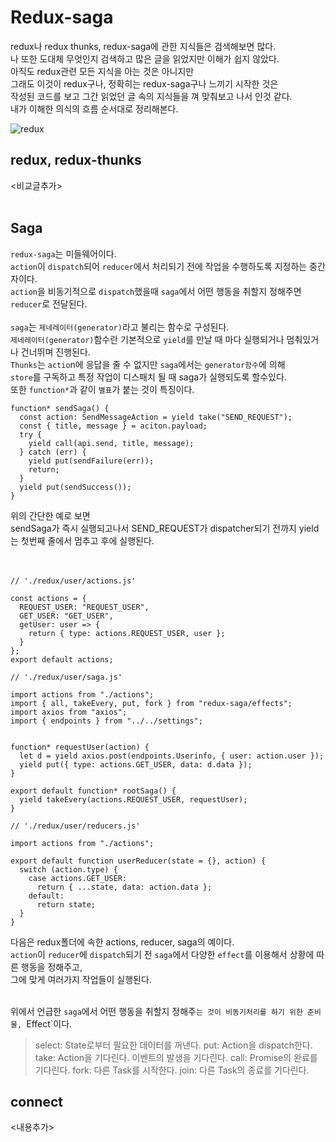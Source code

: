 # Redux-saga

redux나 redux thunks, redux-saga에 관한 지식들은 검색해보면 많다.<br>
나 또한 도대체 무엇인지 검색하고 많은 글을 읽었지만 이해가 쉽지 않았다.<br>
아직도 redux관련 모든 지식을 아는 것은 아니지만<br>
그래도 이것이 redux구나, 정확히는 redux-saga구나 느끼기 시작한 것은<br>
작성된 코드를 보고 그간 읽었던 글 속의 지식들을 껴 맞춰보고 나서 인것 같다.<br>
내가 이해한 의식의 흐름 순서대로 정리해본다.<br>

![redux](https://github.com/WonjeongPark/whatIThink/blob/master/IMG/redux.png?raw=true)

## redux, redux-thunks
<비교글추가><br><br>


## Saga
`redux-saga`는 미들웨어이다.<br>
`action`이 `dispatch`되어 `reducer`에서 처리되기 전에 작업을 수행하도록 지정하는 중간자이다.<br>
`action`을 비동기적으로 `dispatch`했을때 `saga`에서 어떤 행동을 취할지 정해주면 `reducer`로 전달된다.<br><br>
`saga`는 `제네레이터(generator)`라고 불리는 함수로 구성된다.<br>
`제네레이터(generator)`함수란 기본적으로 `yield`를 만날 때 마다 실행되거나 멈춰있거나 건너뛰며 진행된다.<br>
`Thunks`는 `actio`n에 응답을 줄 수 없지만 `saga`에서는 `generator함수`에 의해<br>
`store`를 구독하고 특정 작업이 디스패치 될 때 saga가 실행되도록 할수있다.<br>
또한 `function*`과 같이 `별표`가 붙는 것이 특징이다.<br>
```
function* sendSaga() {
  const action: SendMessageAction = yield take("SEND_REQUEST");
  const { title, message } = aciton.payload;
  try {
    yield call(api.send, title, message);
  } catch (err) {
    yield put(sendFailure(err));
    return;
  }
  yield put(sendSuccess());
}
```
위의 간단한 예로 보면<br>
sendSaga가 즉시 실행되고나서 SEND_REQUEST가 dispatcher되기 전까지 yield는 첫번째 줄에서 멈추고 후에 실행된다.<br><br><br>


```
// './redux/user/actions.js'

const actions = {
  REQUEST_USER: "REQUEST_USER",
  GET_USER: "GET_USER",
  getUser: user => {
    return { type: actions.REQUEST_USER, user };
  }
};
export default actions;
```

```
// './redux/user/saga.js'

import actions from "./actions";
import { all, takeEvery, put, fork } from "redux-saga/effects";
import axios from "axios";
import { endpoints } from "../../settings";


function* requestUser(action) {
  let d = yield axios.post(endpoints.Userinfo, { user: action.user });
  yield put({ type: actions.GET_USER, data: d.data });
}

export default function* rootSaga() {
  yield takeEvery(actions.REQUEST_USER, requestUser);
}
```

```
// './redux/user/reducers.js'

import actions from "./actions";

export default function userReducer(state = {}, action) {
  switch (action.type) {
    case actions.GET_USER:
      return { ...state, data: action.data };
    default:
      return state;
  }
}
```


다음은 redux폴더에 속한 actions, reducer, saga의 예이다.<br>
`action`이 `reducer`에 `dispatch`되기 전 `saga`에서 다양한 `effect`를 이용해서 상황에 따른 행동을 정해주고,<br>
그에 맞게 여러가지 작업들이 실행된다.<br><br>

위에서 언급한 `saga`에서 어떤 행동을 취할지 정해주`는 것이 비동기처리를 하기 위한 준비물, `Effect`이다.<br>

>select: State로부터 필요한 데이터를 꺼낸다.
put: Action을 dispatch한다.
take: Action을 기다린다. 이벤트의 발생을 기다린다.
call: Promise의 완료를 기다린다.
fork: 다른 Task를 시작한다.
join: 다른 Task의 종료를 기다린다.


## connect
<내용추가><br>
